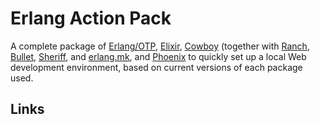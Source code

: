# Erlang Action Pack

A complete package of [Erlang/OTP][1], [Elixir][2], [Cowboy][3] (together with [Ranch][4], [Bullet][5], [Sheriff][6], and [erlang.mk][7], and [Phoenix][8] to quickly set up a local Web development environment, based on current versions of each package used.

## Links
[1]: https://github.com/erlang/otp
[2]: https://github.com/elixir-lang/elixir
[3]: https://github.com/ninenines/cowboy
[4]: https://github.com/ninenines/ranch
[5]: https://github.com/extend/bullet
[6]: https://github.com/extend/sheriff
[7]: https://github.com/ninenines/erlang.mk
[8]: https://github.com/phoenixframework/phoenix

